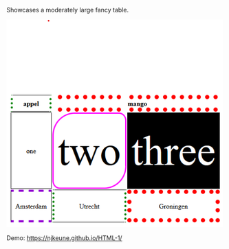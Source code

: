 Showcases a moderately large fancy table.

![Big Table](./images/groteTabel.png)

Demo: https://njkeune.github.io/HTML-1/
